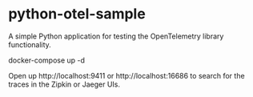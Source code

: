 # python-otel-sample
A simple Python application for testing the OpenTelemetry library functionality.

docker-compose up -d

Open up http://localhost:9411 or http://localhost:16686 to search for the traces in the Zipkin or Jaeger UIs.
